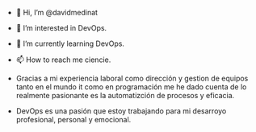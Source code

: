 - 👋 Hi, I’m @davidmedinat
- 👀 I’m interested in DevOps.
- 🌱 I’m currently learning DevOps.
- 📫 How to reach me ciencie.

- Gracias a mi experiencia laboral como dirección y gestion de equipos tanto en el mundo it como en programación me he dado cuenta de lo realmente pasionante es la automatizción de procesos y eficacia.
- DevOps es una pasión que estoy trabajando para mi desarroyo profesional, personal y emocional.

<!---
davidmedinat/davidmedinat is a ✨ special ✨ repository because its `README.md` (this file) appears on your GitHub profile.
You can click the Preview link to take a look at your changes.
--->
